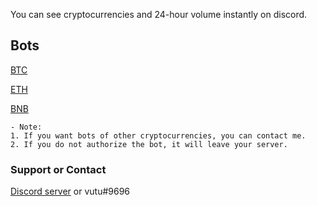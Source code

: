 You can see cryptocurrencies and 24-hour volume instantly on discord.

## Bots

[BTC](https://discord.com/api/oauth2/authorize?client_id=947772389712859177&permissions=201326592&scope=bot)

[ETH](https://discord.com/api/oauth2/authorize?client_id=949021478152699934&permissions=201326592&scope=bot)

[BNB](https://discord.com/api/oauth2/authorize?client_id=949021539121123350&permissions=201326592&scope=bot)




```
- Note:
1. If you want bots of other cryptocurrencies, you can contact me.
2. If you do not authorize the bot, it will leave your server.
```

### Support or Contact

[Discord server](https://discord.gg/kaMmhpA9Qg) or vutu#9696
